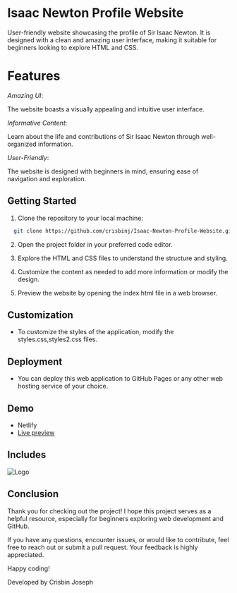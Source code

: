 
#  Isaac Newton Profile Website 

User-friendly website showcasing the profile of Sir Isaac Newton. It is designed with a clean and amazing user interface, making it suitable for beginners looking to explore HTML and CSS.

# Features
*Amazing UI*:

 The website boasts a visually appealing and intuitive user interface.

*Informative Content*:

 Learn about the life and contributions of Sir Isaac Newton through well-organized information.

*User-Friendly*:

The website is designed with beginners in mind, ensuring ease of navigation and exploration.

## Getting Started
1. Clone the repository to your local machine:




```bash
  git clone https://github.com/crisbinj/Isaac-Newton-Profile-Website.git
```
2.  Open the project folder in your preferred code editor.

3. Explore the HTML and CSS files to understand the structure and styling.

4. Customize the content as needed to add more information or modify the design.

5. Preview the website by opening the index.html file in a web browser.

## Customization
- To customize the styles of the application, modify the styles.css,styles2.css files.

## Deployment
- You can deploy this web application to GitHub Pages or any other web hosting service of your choice.



## Demo

- Netlify
- [Live preview](https://profileisaacnewton.netlify.app/)

## Includes



![Logo](https://i.etsystatic.com/32954091/r/il/1f38fa/3570357829/il_1588xN.3570357829_b6s8.jpg)

## Conclusion
Thank you for checking out the project! I hope this project serves as a helpful resource, especially for beginners exploring web development and GitHub.

If you have any questions, encounter issues, or would like to contribute, feel free to reach out or submit a pull request. Your feedback is highly appreciated.

Happy coding!

Developed by Crisbin Joseph
